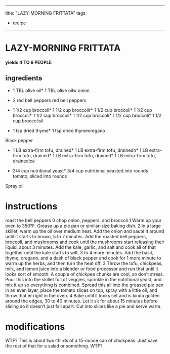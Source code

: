 

	
---
title: "LAZY-MORNING FRITTATA"
tags:
  - recipe
---
# LAZY-MORNING FRITTATA
#### yields 4 TO 6 PEOPLE
## ingredients
* 1 TBL olive oil* 1 TBL olive oilw onion

* 2 red bell peppers red bell peppers
* 1 1/2 cup broccoli* 1 1/2 cup broccolir* 1 1/2 cup broccoli* 1 1/2 cup broccoli* 1 1/2 cup broccoli* 1 1/2 cup broccoli* 1 1/2 cup broccoli* 1 1/2 cup broccolisil

* 1 tsp dried thyme* 1 tsp dried thymeoregano

Black pepper
* 1 LB extra-firm tofu, drained* 1 LB extra-firm tofu, drainedh* 1 LB extra-firm tofu, drained* 1 LB extra-firm tofu, drained* 1 LB extra-firm tofu, drainedice

* 3/4 cup nutritional yeast* 3/4 cup nutritional yeasted into rounds tomato, sliced into rounds

Spray oil

# instructions
roast the bell peppers
0 chop onion, peppers, and broccoli
1 Warm up your oven to 350°F. Grease up a pie pan or similar-size baking dish.
2 In a large skillet, warm up the oil over medium heat. Add the onion and sauté it around until it starts to brown, 5 to 7 minutes. Add the roasted bell peppers, broccoli, and mushrooms and cook until the mushrooms start releasing their liquid, about 3 minutes. Add the kale, garlic, and salt and cook all of that together until the kale starts to wilt, 3 to 4 more minutes. Add the basil, thyme, oregano, and a dash of black pepper and cook for 1 more minute to warm up the herbs, and then turn the  heat off.
3 Throw the tofu, chickpeas, milk, and lemon juice into a blender or food processor and run that    until it looks sort of smooth. A couple of chickpea chunks are cool, so don’t stress. Pour this into the skillet full of veggies, sprinkle in the nutritional yeast, and mix it up so everything is combined. Spread this all into the greased pie pan in an even layer, place the tomato slices on top, spray with a little oil, and throw that  er right in the oven.
4 Bake until it looks set and is kinda golden around the edges, 30 to 40 minutes. Let it sit for about 15 minutes before slicing so it doesn’t just fall apart. Cut into slices like a pie and serve warm.

# modifications

WTF?
 This is about two-thirds of a 15-ounce can of chickpeas. Just save the rest of that    for a salad or something.
 WTF?
	
	
